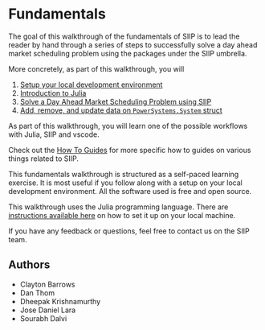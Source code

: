 # Fundamentals

The goal of this walkthrough of the fundamentals of SIIP is to lead the reader by hand through a series of steps to successfully solve a day ahead market scheduling problem using the packages under the SIIP umbrella.

More concretely, as part of this walkthrough, you will

1. [Setup your local development environment](/fundamentals/setup/)
1. [Introduction to Julia](/fundamentals/introduction-to-julia/)
1. [Solve a Day Ahead Market Scheduling Problem using SIIP](/fundamentals/day-ahead-market/)
1. [Add, remove, and update data on `PowerSystems.System` struct](/fundamentals/powersystems/)

As part of this walkthrough, you will learn one of the possible workflows with Julia, SIIP and vscode.

Check out the [How To Guides](/how-to/) for more specific how to guides on various things related to SIIP.

This fundamentals walkthrough is structured as a self-paced learning exercise.
It is most useful if you follow along with a setup on your local development environment.
All the software used is free and open source.

This walkthrough uses the Julia programming language.
There are [instructions available here](/fundamentals/setup/) on how to set it up on your local machine.

If you have any feedback or questions, feel free to contact us on the SIIP team.

## Authors

- Clayton Barrows
- Dan Thom
- Dheepak Krishnamurthy
- Jose Daniel Lara
- Sourabh Dalvi
